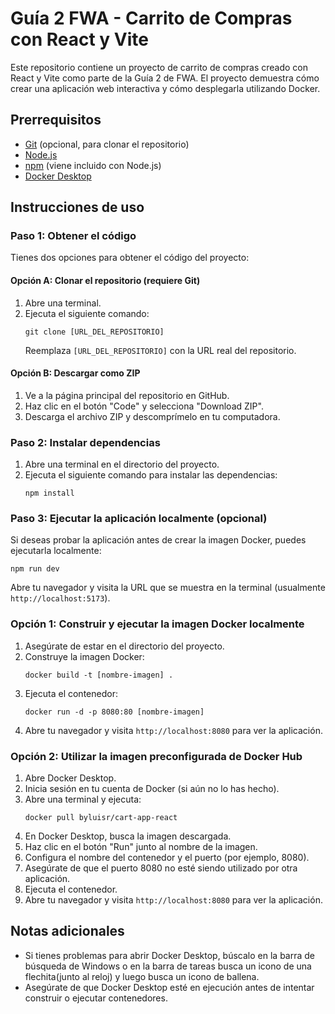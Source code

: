 # Guía 2 FWA - Carrito de Compras con React y Vite

Este repositorio contiene un proyecto de carrito de compras creado con React y Vite como parte de la Guía 2 de FWA. El proyecto demuestra cómo crear una aplicación web interactiva y cómo desplegarla utilizando Docker.

## Prerrequisitos

- [Git](https://git-scm.com/) (opcional, para clonar el repositorio)
- [Node.js](https://nodejs.org/)
- [npm](https://www.npmjs.com/) (viene incluido con Node.js)
- [Docker Desktop](https://www.docker.com/products/docker-desktop/)

## Instrucciones de uso

### Paso 1: Obtener el código

Tienes dos opciones para obtener el código del proyecto:

#### Opción A: Clonar el repositorio (requiere Git)

1. Abre una terminal.
2. Ejecuta el siguiente comando:
   ```
   git clone [URL_DEL_REPOSITORIO]
   ```
   Reemplaza `[URL_DEL_REPOSITORIO]` con la URL real del repositorio.

#### Opción B: Descargar como ZIP

1. Ve a la página principal del repositorio en GitHub.
2. Haz clic en el botón "Code" y selecciona "Download ZIP".
3. Descarga el archivo ZIP y descomprímelo en tu computadora.

### Paso 2: Instalar dependencias

1. Abre una terminal en el directorio del proyecto.
2. Ejecuta el siguiente comando para instalar las dependencias:
   ```
   npm install
   ```

### Paso 3: Ejecutar la aplicación localmente (opcional)

Si deseas probar la aplicación antes de crear la imagen Docker, puedes ejecutarla localmente:

```
npm run dev
```

Abre tu navegador y visita la URL que se muestra en la terminal (usualmente `http://localhost:5173`).

### Opción 1: Construir y ejecutar la imagen Docker localmente

1. Asegúrate de estar en el directorio del proyecto.
2. Construye la imagen Docker:
   ```
   docker build -t [nombre-imagen] .
   ```
3. Ejecuta el contenedor:
   ```
   docker run -d -p 8080:80 [nombre-imagen]
   ```
4. Abre tu navegador y visita `http://localhost:8080` para ver la aplicación.

### Opción 2: Utilizar la imagen preconfigurada de Docker Hub

1. Abre Docker Desktop.
2. Inicia sesión en tu cuenta de Docker (si aún no lo has hecho).
3. Abre una terminal y ejecuta:
   ```
   docker pull byluisr/cart-app-react
   ```
4. En Docker Desktop, busca la imagen descargada.
5. Haz clic en el botón "Run" junto al nombre de la imagen.
6. Configura el nombre del contenedor y el puerto (por ejemplo, 8080).
7. Asegúrate de que el puerto 8080 no esté siendo utilizado por otra aplicación.
8. Ejecuta el contenedor.
9. Abre tu navegador y visita `http://localhost:8080` para ver la aplicación.

## Notas adicionales

- Si tienes problemas para abrir Docker Desktop, búscalo en la barra de búsqueda de Windows o en la barra de tareas busca un icono de una flechita(junto al reloj) y luego busca un icono de ballena.
- Asegúrate de que Docker Desktop esté en ejecución antes de intentar construir o ejecutar contenedores.
